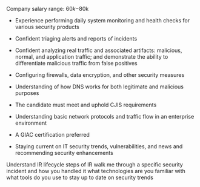 Company salary range: $60k-$80k

- Experience performing daily system monitoring and health checks for various security products
- Confident triaging alerts and reports of incidents
- Confident analyzing real traffic and associated artifacts: malicious, normal, and application traffic; and demonstrate the ability to differentiate malicious traffic from false positives
- Configuring firewalls, data encryption, and other security measures
- Understanding of how DNS works for both legitimate and malicious purposes
- The candidate must meet and uphold CJIS requirements
- Understanding basic network protocols and traffic flow in an enterprise environment

- A GIAC certification preferred
- Staying current on IT security trends, vulnerabilities, and news and recommending security enhancements


Understand IR lifecycle
steps of IR
walk me through a specific security incident and how you handled it
what technologies are you familiar with
what tools do you use to stay up to date on security trends